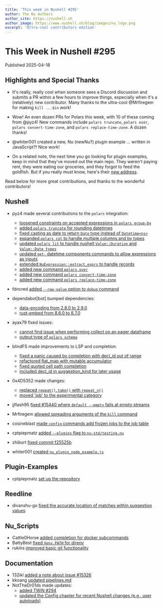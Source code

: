 ```yaml
---
title: 'This week in Nushell #295'
author: The Nu Authors
author_site: https://nushell.sh
author_image: https://www.nushell.sh/blog/images/nu_logo.png
excerpt: 'Ultra-cool contributors edition'
---
```


# This Week in Nushell #295

Published 2025-04-18

## Highlights and Special Thanks

- It's really, really cool when someone sees a Discord discussion and submits a PR within a few hours to improve things, especially
  when it's a (relatively) new contributor. Many thanks to the ultra-cool @Mrfiregem for making `kill ...$in` work!

- Wow! An even dozen PRs for Polars this week, with 10 of these coming from @pyz4! New commands include `polars truncate`,
  `polars over`, `polars convert-time-zone`, and `polars replace-time-zone`. A dozen thanks!

- @whiter001 created a new, Nu (newNu?) plugin example ... written in JavaScript?! Nice work!

- On a related note, the next time you go looking for plugin examples, keep in mind that they've moved out the main repo.
  They weren't paying rent, they were eating our groceries, and they forgot to feed the goldfish. But if you really must know,
  here's their [new address](https://github.com/nushell/plugin-examples).

Read below for more great contributions, and thanks to the wonderful contributors!

## Nushell

- pyz4 made several contributions to the `polars` integration:

  - [loosened constraints on accepted expressions in `polars group-by`](https://github.com/nushell/nushell/pull/15583)
  - [added `polars truncate` for rounding datetimes](https://github.com/nushell/nushell/pull/15582)
  - [fixed casting as date to return `Date` type instead of `Datetime<ns>`](https://github.com/nushell/nushell/pull/15574)
  - [expanded `polars col` to handle multiple columns and by types](https://github.com/nushell/nushell/pull/15570)
  - [updated `polars lit` to handle nushell `Value::Duration` and `Value::Date types`](https://github.com/nushell/nushell/pull/15564)
  - [updated `get-` datetime components commands to allow expressions as inputs](https://github.com/nushell/nushell/pull/15557)
  - [extended `NuExpression::extract_exprs` to handle records](https://github.com/nushell/nushell/pull/15553)
  - [added new command `polars over`](https://github.com/nushell/nushell/pull/15551)
  - [added new command `polars convert-time-zone`](https://github.com/nushell/nushell/pull/15550)
  - [added new command `polars replace-time-zone`](https://github.com/nushell/nushell/pull/15538)

- fdncred [added `--raw-value` option to `debug` command](https://github.com/nushell/nushell/pull/15581)
- dependabot[bot] bumped dependencies:
  - [data-encoding from 2.8.0 to 2.9.0](https://github.com/nushell/nushell/pull/15580)
  - [rust-embed from 8.6.0 to 8.7.0](https://github.com/nushell/nushell/pull/15579)
- ayax79 fixed issues:
  - [cannot find issue when performing collect on an eager dataframe](https://github.com/nushell/nushell/pull/15577)
  - [output type of `polars schema`](https://github.com/nushell/nushell/pull/15572)
- blindFS made improvements to LSP and completion:
  - [fixed a panic caused by completion with decl_id out of range](https://github.com/nushell/nushell/pull/15576)
  - [refactored flat_map with mutable accumulator](https://github.com/nushell/nushell/pull/15567)
  - [fixed quoted cell path completion](https://github.com/nushell/nushell/pull/15546)
  - [included decl_id in suggestion_kind for later usage](https://github.com/nushell/nushell/pull/15536)
- 0x4D5352 made changes:
  - [replaced `repeat().take()` with `repeat_n()`](https://github.com/nushell/nushell/pull/15575)
  - [moved 'job' to the experimental category](https://github.com/nushell/nushell/pull/15568)
- jjflash95 [fixed #15440 where `default --empty` fails at empty streams](https://github.com/nushell/nushell/pull/15562)
- Mrfiregem [allowed spreading arguments of the `kill` command](https://github.com/nushell/nushell/pull/15558)
- cosineblast [made `config` commands add frozen jobs to the job table](https://github.com/nushell/nushell/pull/15556)
- cptpiepmatz [added `--plugins` flag to `nu-std/testing.nu`](https://github.com/nushell/nushell/pull/15552)
- zhiburt [fixed commit f25525b](https://github.com/nushell/nushell/pull/15500)
- whiter001 [created `nu_plugin_node_example.js`](https://github.com/nushell/nushell/pull/15482)

## Plugin-Examples

- cptpiepmatz [set up the repository](https://github.com/nushell/plugin-examples/pull/1)

## Reedline

- divanshu-go [fixed the accurate location of matches within suggestion values](https://github.com/nushell/reedline/pull/903)

## Nu_Scripts

- Cattle0Horse [added completion for docker subcommands](https://github.com/nushell/nu_scripts/pull/1085)
- BattyBest [fixed `$env.PATH` for direnv](https://github.com/nushell/nu_scripts/pull/1083)
- rukins [improved basic git functionality](https://github.com/nushell/nu_scripts/pull/1082)

## Documentation

- 132ikl [added a note about issue #15326](https://github.com/nushell/nushell.github.io/pull/1876)
- kkoang [updated pipelines.md](https://github.com/nushell/nushell.github.io/pull/1874)
- NotTheDr01ds made updates:
  - [added TWiN #294](https://github.com/nushell/nushell.github.io/pull/1872)
  - [updated the Config chapter for recent Nushell changes (e.g., user autoloads)](https://github.com/nushell/nushell.github.io/pull/1868)
